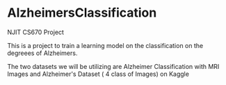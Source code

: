 # AlzheimersClassification
NJIT CS670 Project

This is a project to train a learning model on the classification on the degreees of Alzheimers.

The two datasets we will be utilizing are Alzheimer Classification with MRI Images and Alzheimer's Dataset ( 4 class of Images) on Kaggle
